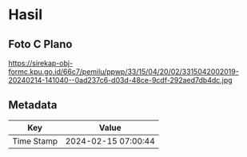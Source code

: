 # Hasil

## Foto C Plano

https://sirekap-obj-formc.kpu.go.id/66c7/pemilu/ppwp/33/15/04/20/02/3315042002019-20240214-141040--0ad237c6-d03d-48ce-9cdf-292aed7db4dc.jpg


## Metadata

| Key        | Value               |
| ---------- | ------------------- |
| Time Stamp | 2024-02-15 07:00:44 |



